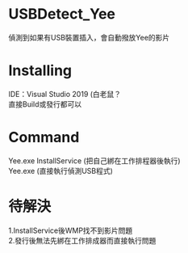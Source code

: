 # USBDetect_Yee
偵測到如果有USB裝置插入，會自動撥放Yee的影片

# Installing
IDE：Visual Studio 2019 (白老鼠？
<br>
直接Build或發行都可以

# Command
Yee.exe InstallService (把自己綁在工作排程器後執行)
<br>
Yee.exe (直接執行偵測USB程式)

# 待解決
1.InstallService後WMP找不到影片問題
<br>
2.發行後無法先綁在工作排成器而直接執行問題
